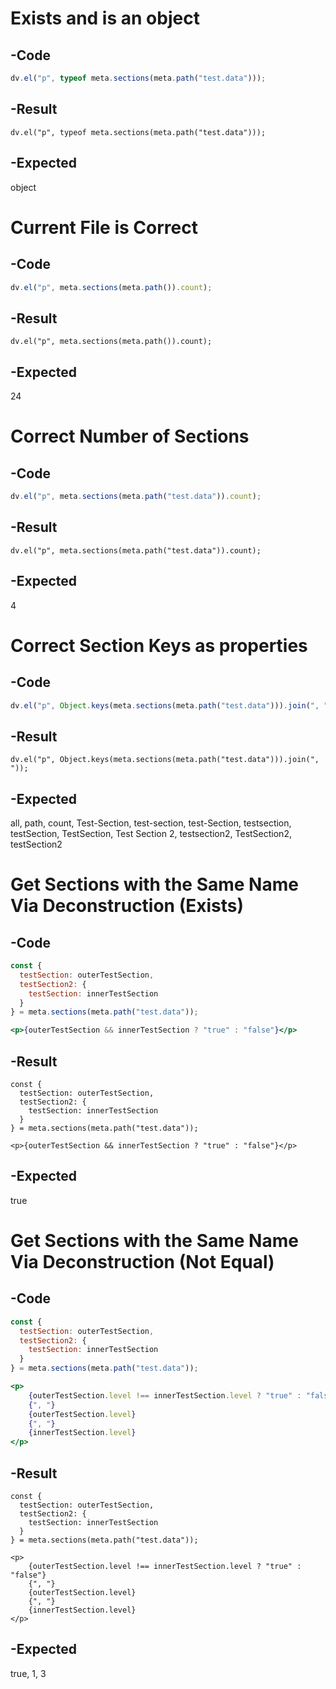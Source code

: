 # Exists and is an object
## -Code
```js
dv.el("p", typeof meta.sections(meta.path("test.data")));
```
## -Result
```dataviewjs
dv.el("p", typeof meta.sections(meta.path("test.data")));
```

## -Expected
object

# Current File is Correct
## -Code
```js
dv.el("p", meta.sections(meta.path()).count);
```
## -Result
```dataviewjs
dv.el("p", meta.sections(meta.path()).count);
```

## -Expected
24

# Correct Number of Sections
## -Code
```js
dv.el("p", meta.sections(meta.path("test.data")).count);
```
## -Result
```dataviewjs
dv.el("p", meta.sections(meta.path("test.data")).count);
```

## -Expected
4

# Correct Section Keys as properties
## -Code
```js
dv.el("p", Object.keys(meta.sections(meta.path("test.data"))).join(", "));
```
## -Result
```dataviewjs
dv.el("p", Object.keys(meta.sections(meta.path("test.data"))).join(", "));
```

## -Expected
all, path, count, Test-Section, test-section, test-Section, testsection, testSection, TestSection, Test Section 2, testsection2, TestSection2, testSection2

# Get Sections with the Same Name Via Deconstruction (Exists)
## -Code

```jsx
const {
  testSection: outerTestSection,
  testSection2: {
	testSection: innerTestSection
  }
} = meta.sections(meta.path("test.data"));

<p>{outerTestSection && innerTestSection ? "true" : "false"}</p>
```

## -Result
```jsx:
const {
  testSection: outerTestSection,
  testSection2: {
	testSection: innerTestSection
  }
} = meta.sections(meta.path("test.data"));

<p>{outerTestSection && innerTestSection ? "true" : "false"}</p>
```

## -Expected
true

# Get Sections with the Same Name Via Deconstruction (Not Equal)
## -Code

```jsx
const {
  testSection: outerTestSection,
  testSection2: {
	testSection: innerTestSection
  }
} = meta.sections(meta.path("test.data"));

<p>
	{outerTestSection.level !== innerTestSection.level ? "true" : "false"}
	{", "}
	{outerTestSection.level}
	{", "}
	{innerTestSection.level}
</p>
```

## -Result
```jsx:
const {
  testSection: outerTestSection,
  testSection2: {
	testSection: innerTestSection
  }
} = meta.sections(meta.path("test.data"));

<p>
	{outerTestSection.level !== innerTestSection.level ? "true" : "false"}
	{", "}
	{outerTestSection.level}
	{", "}
	{innerTestSection.level}
</p>
```

## -Expected
true, 1, 3